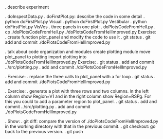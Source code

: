 
. describe experiment

. doInspectData.py
. doFirstPlot.py: describe the code in some detail
    . python doFirstPlot.py Visual
    . python doFirstPlot.py Vestibular
    . python doFirstPlot.py VisVes
. three panels in one plot:
    . doPlotsCodeFromHell.py
. cp ./doPlotsCodeFromHell.py ./doPlotsCodeFromHellImproved.py
    Exercise:
        . create function plot_panel and modify the code to use it
        . git status
        . git add and commit ./doPlotsCodeFromHellImproved.py

. talk about code organization and modules
  create plotting module
  move plot_panel to plotting
  import plotting into ./doPlotsCodeFromHellImproved.py
    Exercise:
        . git status
        . add and commit ../src/plotting.py
        . add and commit ./doPlotsCodeFromHellImproved.py

. Exercise:
    . replace the three calls to plot_panel with a for loop
    . git status
    . add and commit ./doPlotsCodeFromHellImproved.py

. Exercise:
    . generate a plot with three rows and two columns. In the left column show Region=V1 and in the right column show Region=RSPg. For this you could to add a parameter region to plot_panel.
    . git status
    . add and commit ../src/plotting.py
    . add and commit ./doPlotsCodeFromHellImproved.py

. Show:
    . git diff: compare the version of ./doPlotsCodeFromHellImproved.py in the working directory with that in the previous commit.
    . git checkout: go back to the previous version.
    . git push
